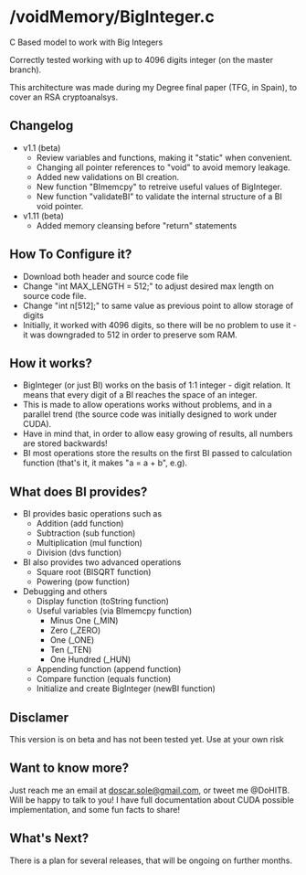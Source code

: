 # /voidMemory/BigInteger.c
C Based model to work with Big Integers

Correctly tested working with up to 4096 digits integer (on the master branch).

This architecture was made during my Degree final paper (TFG, in Spain), to cover an RSA cryptoanalsys.

## Changelog
 * v1.1 (beta)
   * Review variables and functions, making it "static" when convenient.
   * Changing all pointer references to "void" to avoid memory leakage.
   * Added new validations on BI creation.
   * New function "BImemcpy" to retreive useful values of BigInteger.
   * New function "validateBI" to validate the internal structure of a BI void pointer.
 * v1.11 (beta)
   * Added memory cleansing before "return" statements

## How To Configure it?
* Download both header and source code file
* Change "int MAX_LENGTH = 512;" to adjust desired max length on source code file. 
* Change "int n[512];" to same value as previous point to allow storage of digits
* Initially, it worked with 4096 digits, so there will be no problem to use it - it was downgraded to 512 in order to preserve som RAM.

## How it works?
* BigInteger (or just BI) works on the basis of 1:1 integer - digit relation. It means that every digit of a BI reaches the space of an integer.
* This is made to allow operations works without problems, and in a parallel trend (the source code was initially designed to work under CUDA).
* Have in mind that, in order to allow easy growing of results, all numbers are stored backwards!
* BI most operations store the results on the first BI passed to calculation function (that's it, it makes "a = a + b", e.g).


## What does BI provides?
* BI provides basic operations such as
  * Addition (add function)
  * Subtraction (sub function)
  * Multiplication (mul function)
  * Division (dvs function)
* BI also provides two advanced operations
  * Square root (BISQRT function)
  * Powering (pow function)
* Debugging and others
  * Display function (toString function)
  * Useful variables (via BImemcpy function)
    * Minus One (_MIN)
    * Zero (_ZERO)
    * One (_ONE)
    * Ten (_TEN)
    * One Hundred (_HUN)
  * Appending function (append function)
  * Compare function (equals function)
  * Initialize and create BigInteger (newBI function)
  
  
## Disclamer
This version is on beta and has not been tested yet. Use at your own risk


## Want to know more?
Just reach me an email at doscar.sole@gmail.com, or tweet me @DoHITB. Will be happy to talk to you!
I have full documentation about CUDA possible implementation, and some fun facts to share!


## What's Next?
There is a plan for several releases, that will be ongoing on further months.
